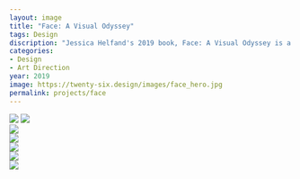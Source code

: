 ```yaml
---
layout: image
title: "Face: A Visual Odyssey"
tags: Design
discription: "Jessica Helfand's 2019 book, Face: A Visual Odyssey is a highly illustrative look at the face, both in historically and in contemporary, that asks what it means to be photographed, how are we identified and what does it mean to be human? Working closely with Jessica, I developed a visual framework to house Jessica's text and the hundreds of images included in the book. We designing a dense yet refined book that is both visually engaging and intellectually stimulating."
categories:
- Design
- Art Direction
year: 2019
image: https://twenty-six.design/images/face_hero.jpg
permalink: projects/face
---
```


<img src="https://twenty-six.design/images/face_hero.jpg">
<img src="https://twenty-six.design/images/face_02.jpg">

<div class="images-left"><img src="https://twenty-six.design/images/face_03.jpg"></div>
<div class="images-right"><img src="https://twenty-six.design/images/face_04.jpg">
</div>

<img src="https://twenty-six.design/images/face_07.jpg">

<div class="images-left"><img src="https://twenty-six.design/images/face_05.jpg"></div>
<div class="images-right"><img src="https://twenty-six.design/images/face_06.jpg">
</div>

